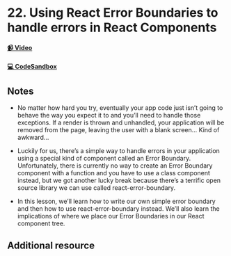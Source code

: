 # 22. Using React Error Boundaries to handle errors in React Components

#### [📹 Video]()

#### [💻 CodeSandbox](https://codesandbox.io/s/github/kentcdodds/beginners-guide-to-react/tree/codesandbox/22-error-boundaries?from-embed)

## Notes

- No matter how hard you try, eventually your app code just isn’t going to behave the way you expect it to and you’ll need to handle those exceptions. If a render is thrown and unhandled, your application will be removed from the page, leaving the user with a blank screen... Kind of awkward...

- Luckily for us, there’s a simple way to handle errors in your application using a special kind of component called an Error Boundary. Unfortunately, there is currently no way to create an Error Boundary component with a function and you have to use a class component instead, but we got another lucky break because there’s a terrific open source library we can use called react-error-boundary.

- In this lesson, we’ll learn how to write our own simple error boundary and then how to use react-error-boundary instead. We’ll also learn the implications of where we place our Error Boundaries in our React component tree.

## Additional resource

